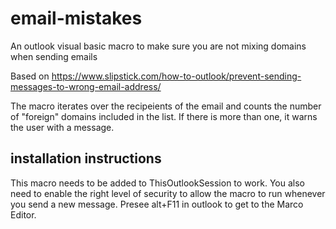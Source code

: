 # email-mistakes
An outlook visual basic macro to make sure you are not mixing domains when sending emails

Based on https://www.slipstick.com/how-to-outlook/prevent-sending-messages-to-wrong-email-address/

The macro iterates over the recipeients of the email and counts the number of "foreign" domains included in the list. If there is more than one, it warns the user with a message.

## installation instructions
This macro needs to be added to ThisOutlookSession to work.
You also need to enable the right level of security to allow the macro to run whenever you send a new message.
Presee alt+F11 in outlook to get to the Marco Editor.

